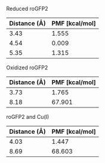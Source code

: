 Reduced roGFP2

| Distance (Å) | PMF [kcal/mol] |
|-----------|-----------|
| 3.43 | 1.555 |
| 4.54 | 0.009 |
| 5.35 | 1.315 |

Oxidized roGFP2

| Distance (Å) | PMF [kcal/mol] |
|-----------|-----------|
| 3.73 | 1.765 |
| 8.18 | 67.901 |

roGFP2 and Cu(I)

| Distance (Å) | PMF [kcal/mol] |
|-----------|-----------|
| 4.03 | 1.447 |
| 8.69 | 68.603 |
